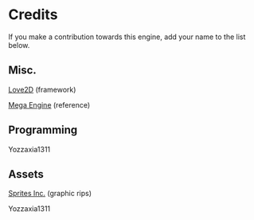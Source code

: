# Credits
If you make a contribution towards this engine, add your name to the list below.

## Misc.
[Love2D](love2d.org) (framework)

[Mega Engine](http://sprites-inc.co.uk/showthread.php?tid=1648) (reference)

## Programming
Yozzaxia1311

## Assets
[Sprites Inc.](http://sprites-inc.co.uk/) (graphic rips)

Yozzaxia1311
